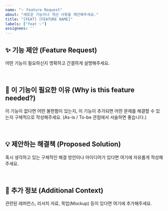 ```yaml
---
name: "✨ Feature Request"
about: "새로운 기능이나 개선 사항을 제안해주세요."
title: "[FEAT] [FEATURE NAME]"
labels: ["feat ✨"]
assignees: ''
---
```


## ✨ 기능 제안 (Feature Request)
어떤 기능이 필요하신지 명확하고 간결하게 설명해주세요.

<br>

## 🤔 이 기능이 필요한 이유 (Why is this feature needed?)
이 기능이 없다면 어떤 불편함이 있는지, 이 기능이 추가되면 어떤 문제를 해결할 수 있는지 구체적으로 작성해주세요.
(As-is / To-be 관점에서 서술하면 좋습니다.)

<br>

## 💡 제안하는 해결책 (Proposed Solution)
혹시 생각하고 있는 구체적인 해결 방안이나 아이디어가 있다면 여기에 자유롭게 작성해주세요.

<br>

## 📝 추가 정보 (Additional Context)
관련된 레퍼런스, 리서치 자료, 목업(Mockup) 등이 있다면 여기에 추가해주세요.
